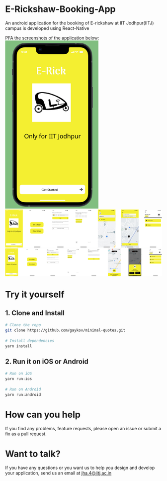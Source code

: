 # E-Rickshaw-Booking-App

An android application for the booking of E-rickshaw at IIT Jodhpur(IITJ) campus is developed using React-Native

PFA the screenshots of the application below:
<img src="Screenshots/Screenshot 2022-08-11 203223.png" width="300">
<img src = "Screenshots/Erick (2).png">
<img src = "Screenshots/Erick(Driver App) (1).png">


# Try it yourself

## 1. Clone and Install
```bash
# Clone the repo
git clone https://github.com/gaykov/minimal-quotes.git

# Install dependencies
yarn install
```

## 2. Run it on iOS or Android
```bash
# Run on iOS
yarn run:ios

# Run on Android
yarn run:android
```

# How can you help
If you find any problems, feature requests, please open an issue or submit a fix as a pull request.

# Want to talk?
If you have any questions or you want us to help you design and develop your application, send us an email at [jha.4@iitj.ac.in](mailto:jha.4@iitj.ac.in)

